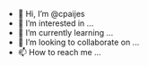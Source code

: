 - 👋 Hi, I’m @cpaijes
- 👀 I’m interested in ...
- 🌱 I’m currently learning ...
- 💞️ I’m looking to collaborate on ...
- 📫 How to reach me ...

<!---
cpaijes/cpaijes is a ✨ special ✨ repository because its `README.md` (this file) appears on your GitHub profile.
You can click the Preview link to take a look at your changes.
--->
